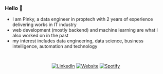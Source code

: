 ### Hello 👋
 
- I am Pinky, a data engineer in proptech with 2 years of experience delivering works in IT industry
- web development (mostly backend) and machine learning are what I also worked on in the past 
- my interest includes data engineering, data science, business intelligence, automation and technology

<br />


<div align="center">

[![LinkedIn](https://img.shields.io/badge/_Linkedin_-0c65c2?&style=for-the-badge&logo=linkedin&logoColor=white)](https://www.linkedin.com/in/pinky-gautam/)
[![Website](https://img.shields.io/badge/_Website_-ea4435?style=for-the-badge&logo=githubsponsors&logoColor=white)]()
[![Spotify](https://img.shields.io/badge/_Spotify_-1ccc5b?style=for-the-badge&logo=spotify&logoColor=white)](https://open.spotify.com/playlist/0ZzFiccqVn5KuW87IhIuSm?si=30138dd2aa87403b) 
</div>
